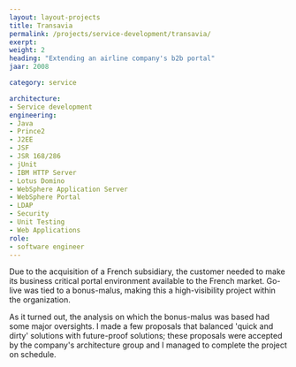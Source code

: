 ```yaml
---
layout: layout-projects
title: Transavia
permalink: /projects/service-development/transavia/
exerpt:
weight: 2
heading: "Extending an airline company's b2b portal"
jaar: 2008

category: service

architecture:
- Service development
engineering:
- Java
- Prince2
- J2EE
- JSF
- JSR 168/286
- jUnit
- IBM HTTP Server
- Lotus Domino
- WebSphere Application Server
- WebSphere Portal
- LDAP
- Security
- Unit Testing
- Web Applications
role: 
- software engineer
---
```


Due to the acquisition of a French subsidiary, the customer needed to make its business critical portal environment available to the French market. Go-live was tied to a bonus-malus, making this a high-visibility project within the organization.

As it turned out, the analysis on which the bonus-malus was based had some major oversights. I made a few proposals that balanced 'quick and dirty' solutions with future-proof solutions; these proposals were accepted by the company's architecture group and I managed to complete the project on schedule.
